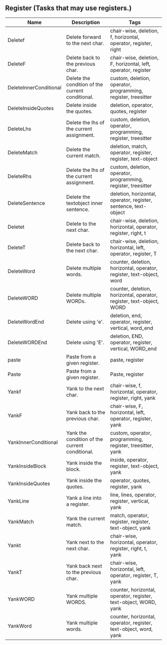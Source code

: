 ## Register (Tasks that may use registers.)
| Name | Description | Tags
| --- | -------- | -------- |
|Deletef | Delete forward to the next char. | chair-wise, deletion, f, horizontal, operator, register, right |
|DeleteF | Delete back to the previous char. | chair-wise, deletion, F, horizontal, left, operator, register |
|DeleteInnerConditional | Delete the condition of the current conditional. | custom, deletion, operator, programming, register, treesitter |
|DeleteInsideQuotes | Delete inside the quotes. | deletion, operator, quotes, register |
|DeleteLhs | Delete the lhs of the current assignment. | custom, deletion, operator, programming, register, treesitter |
|DeleteMatch | Delete the current match. | deletion, match, operator, register, register, text-object |
|DeleteRhs | Delete the lhs of the current assignment. | custom, deletion, operator, programming, register, treesitter |
|DeleteSentence | Delete the textobject inner sentence. | deletion, horizontal, operator, register, sentence, text-object |
|Deletet | Delete to the next char. | chair-wise, deletion, horizontal, operator, register, right, t |
|DeleteT | Delete back to the next char. | chair-wise, deletion, horizontal, left, operator, register, T |
|DeleteWord | Delete multiple words. | counter, deletion, horizontal, operator, register, text-object, word |
|DeleteWORD | Delete multiple WORDs. | counter, deletion, horizontal, operator, register, text-object, WORD |
|DeleteWordEnd | Delete using 'e'. | deletion, end, operator, register, vertical, word_end |
|DeleteWORDEnd | Delete using 'E'. | deletion, END, operator, register, vertical, WORD_end |
|paste | Paste from a given register. | paste, register |
|Paste | Paste from a given register. | Paste, register |
|Yankf | Yank to the next char. | chair-wise, f, horizontal, operator, register, right, yank |
|YankF | Yank back to the previous char. | chair-wise, F, horizontal, left, operator, register, yank |
|YankInnerConditional | Yank the condition of the current conditional. | custom, operator, programming, register, treesitter, yank |
|YankInsideBlock | Yank inside the block. | inside, operator, register, text-object, yank |
|YankInsideQuotes | Yank inside the quotes. | operator, quotes, register, yank |
|YankLine | Yank a line into a register. | line, lines, operator, register, vertical, yank |
|YankMatch | Yank the current match. | match, operator, register, register, text-object, yank |
|Yankt | Yank next to the next char. | chair-wise, horizontal, operator, register, right, t, yank |
|YankT | Yank back next to the previous char. | chair-wise, horizontal, left, operator, register, T, yank |
|YankWORD | Yank multiple WORDS. | counter, horizontal, operator, register, text-object, WORD, yank |
|YankWord | Yank multiple words. | counter, horizontal, operator, register, text-object, word, yank |